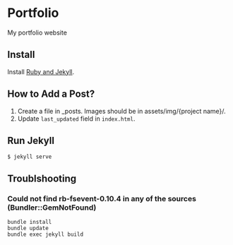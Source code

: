 # Portfolio
My portfolio website

## Install
Install [Ruby and Jekyll](https://jekyllrb.com/docs/installation/). 

## How to Add a Post?

1. Create a file in _posts. Images should be in assets/img/{project name}/.
2. Update ```last_updated``` field in ```index.html```.

## Run Jekyll
``` shell
$ jekyll serve
```

## Troublshooting


### Could not find rb-fsevent-0.10.4 in any of the sources (Bundler::GemNotFound)
``` shell
bundle install
bundle update
bundle exec jekyll build
```